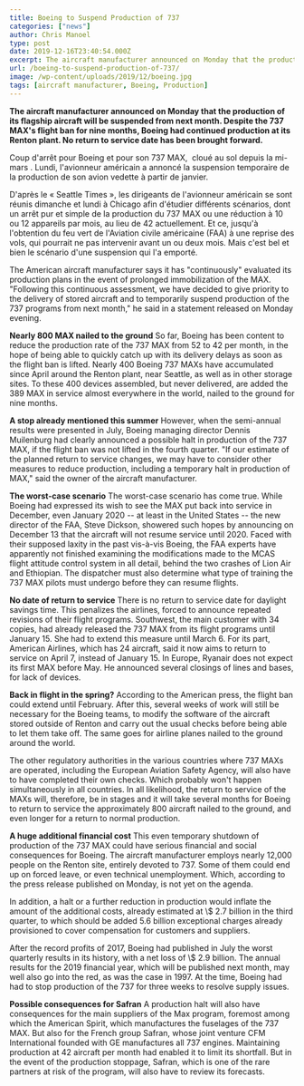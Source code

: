 ```yaml
---
title: Boeing to Suspend Production of 737
categories: ["news"]
author: Chris Manoel
type: post
date: 2019-12-16T23:40:54.000Z
excerpt: The aircraft manufacturer announced on Monday that the production of its flagship aircraft will be suspended from next month.
url: /boeing-to-suspend-production-of-737/
image: /wp-content/uploads/2019/12/boeing.jpg
tags: [aircraft manufacturer, Boeing, Production]
---
```


**The aircraft manufacturer announced on Monday that the production of its flagship aircraft will be suspended from next month. Despite the 737 MAX's flight ban for nine months, Boeing had continued production at its Renton plant. No return to service date has been brought forward.**

Coup d'arrêt pour Boeing et pour son 737 MAX,  cloué au sol depuis la mi-mars . Lundi, l'avionneur américain a annoncé la suspension temporaire de la production de son avion vedette à partir de janvier.

D'après le « Seattle Times », les dirigeants de l'avionneur américain se sont réunis dimanche et lundi à Chicago afin d'étudier différents scénarios, dont un arrêt pur et simple de la production du 737 MAX ou une réduction à 10 ou 12 appareils par mois, au lieu de 42 actuellement. Et ce, jusqu'à l'obtention du feu vert de l'Aviation civile américaine (FAA) à une reprise des vols, qui pourrait ne pas intervenir avant un ou deux mois. Mais c'est bel et bien le scénario d'une suspension qui l'a emporté.

The American aircraft manufacturer says it has "continuously" evaluated its production plans in the event of prolonged immobilization of the MAX. "Following this continuous assessment, we have decided to give priority to the delivery of stored aircraft and to temporarily suspend production of the 737 programs from next month," he said in a statement released on Monday evening.

**Nearly 800 MAX nailed to the ground**
So far, Boeing has been content to reduce the production rate of the 737 MAX from 52 to 42 per month, in the hope of being able to quickly catch up with its delivery delays as soon as the flight ban is lifted. Nearly 400 Boeing 737 MAXs have accumulated since April around the Renton plant, near Seattle, as well as in other storage sites. To these 400 devices assembled, but never delivered, are added the 389 MAX in service almost everywhere in the world, nailed to the ground for nine months.

**A stop already mentioned this summer**
However, when the semi-annual results were presented in July, Boeing managing director Dennis Muilenburg had clearly announced a possible halt in production of the 737 MAX, if the flight ban was not lifted in the fourth quarter. "If our estimate of the planned return to service changes, we may have to consider other measures to reduce production, including a temporary halt in production of MAX," said the owner of the aircraft manufacturer.

**The worst-case scenario**
The worst-case scenario has come true. While Boeing had expressed its wish to see the MAX put back into service in December, even January 2020 -- at least in the United States -- the new director of the FAA, Steve Dickson, showered such hopes by announcing on December 13 that the aircraft will not resume service until 2020. Faced with their supposed laxity in the past vis-à-vis Boeing, the FAA experts have apparently not finished examining the modifications made to the MCAS flight attitude control system in all detail, behind the two crashes of Lion Air and Ethiopian. The dispatcher must also determine what type of training the 737 MAX pilots must undergo before they can resume flights.

**No date of return to service**
There is no return to service date for daylight savings time. This penalizes the airlines, forced to announce repeated revisions of their flight programs. Southwest, the main customer with 34 copies, had already released the 737 MAX from its flight programs until January 15. She had to extend this measure until March 6. For its part, American Airlines, which has 24 aircraft, said it now aims to return to service on April 7, instead of January 15. In Europe, Ryanair does not expect its first MAX before May. He announced several closings of lines and bases, for lack of devices.

**Back in flight in the spring?**
According to the American press, the flight ban could extend until February. After this, several weeks of work will still be necessary for the Boeing teams, to modify the software of the aircraft stored outside of Renton and carry out the usual checks before being able to let them take off. The same goes for airline planes nailed to the ground around the world.

The other regulatory authorities in the various countries where 737 MAXs are operated, including the European Aviation Safety Agency, will also have to have completed their own checks. Which probably won't happen simultaneously in all countries. In all likelihood, the return to service of the MAXs will, therefore, be in stages and it will take several months for Boeing to return to service the approximately 800 aircraft nailed to the ground, and even longer for a return to normal production.

**A huge additional financial cost**
This even temporary shutdown of production of the 737 MAX could have serious financial and social consequences for Boeing. The aircraft manufacturer employs nearly 12,000 people on the Renton site, entirely devoted to 737. Some of them could end up on forced leave, or even technical unemployment. Which, according to the press release published on Monday, is not yet on the agenda.

In addition, a halt or a further reduction in production would inflate the amount of the additional costs, already estimated at \\$ 2.7 billion in the third quarter, to which should be added 5.6 billion exceptional charges already provisioned to cover compensation for customers and suppliers.

After the record profits of 2017, Boeing had published in July the worst quarterly results in its history, with a net loss of \\$ 2.9 billion. The annual results for the 2019 financial year, which will be published next month, may well also go into the red, as was the case in 1997. At the time, Boeing had had to stop production of the 737 for three weeks to resolve supply issues.

**Possible consequences for Safran**
A production halt will also have consequences for the main suppliers of the Max program, foremost among which the American Spirit, which manufactures the fuselages of the 737 MAX. But also for the French group Safran, whose joint venture CFM International founded with GE manufactures all 737 engines. Maintaining production at 42 aircraft per month had enabled it to limit its shortfall. But in the event of the production stoppage, Safran, which is one of the rare partners at risk of the program, will also have to review its forecasts.

 
